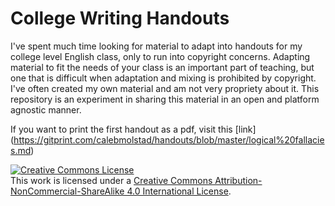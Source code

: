 College Writing Handouts
=======================

I've spent much time looking for material to adapt into handouts for my college level English class, only to run into copyright concerns. Adapting material to fit the needs of your class is an important part of teaching, but one that is difficult when adaptation and mixing is prohibited by copyright. I've often created my own material and am not very propriety about it. This repository is an experiment in sharing this material in an open and platform agnostic manner.

If you want to print the first handout as a pdf, visit this [link] (https://gitprint.com/calebmolstad/handouts/blob/master/logical%20fallacies.md)

<a rel="license" href="http://creativecommons.org/licenses/by-nc-sa/4.0/"><img alt="Creative Commons License" style="border-width:0" src="https://i.creativecommons.org/l/by-nc-sa/4.0/88x31.png" /></a><br />This work is licensed under a <a rel="license" href="http://creativecommons.org/licenses/by-nc-sa/4.0/">Creative Commons Attribution-NonCommercial-ShareAlike 4.0 International License</a>.
